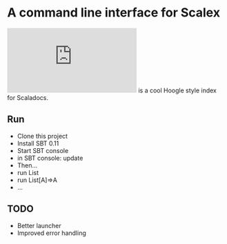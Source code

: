A command line interface for Scalex
===================================

![Scalex](http://http://scalex.org) is a cool Hoogle style index for Scaladocs.

Run
---

* Clone this project
* Install SBT 0.11
* Start SBT console
* in SBT console: update
* Then...
* run List
* run List[A]=>A
* ...

TODO
----

* Better launcher
* Improved error handling
